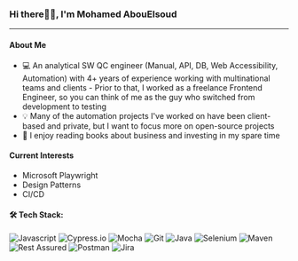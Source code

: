 ### Hi there👋🏻, I'm Mohamed AbouElsoud
---
#### About Me
- 💻 An analytical SW QC engineer (Manual, API, DB, Web Accessibility, Automation) with 4+ years of experience working with multinational teams and clients - Prior to that, I worked as a freelance Frontend Engineer, so you can think of me as the guy who switched from development to testing
- 💡 Many of the automation projects I've worked on have been client-based and private, but I want to focus more on open-source projects
- 📖 I enjoy reading books about business and investing in my spare time

#### Current Interests
- Microsoft Playwright
- Design Patterns
- CI/CD

#### 🛠 Tech Stack:
![Javascript](https://img.shields.io/badge/Javascript-F7DF1E?style=for-the-badge&logo=javascript&logoColor=000000)
![Cypress.io](https://img.shields.io/badge/Cypress.io-17202C?style=for-the-badge&logo=cypress)
![Mocha](https://img.shields.io/badge/mocha-8D6748?style=for-the-badge&logo=mocha&logoColor=ffffff)
![Git](https://img.shields.io/badge/git-F05032?style=for-the-badge&logo=git&link=http://right&logoColor=ffffff)
![Java](https://img.shields.io/badge/java-007396?style=for-the-badge&logo=java&logoColor=ffffff)
![Selenium](https://img.shields.io/badge/selenium-43B02A?style=for-the-badge&logo=selenium&logoColor=ffffff)
![Maven](https://img.shields.io/badge/Maven-C71A36?style=for-the-badge)
![Rest Assured](https://img.shields.io/badge/Rest%20Assured-53A318?style=for-the-badge&logo=rest%20assured&logoColor=ffffff)
![Postman](https://img.shields.io/badge/postman-FF6C37?style=for-the-badge&logo=postman&logoColor=ffffff)
![Jira](https://img.shields.io/badge/jira-0052CC?style=for-the-badge&logo=jira&logoColor=ffffff)
